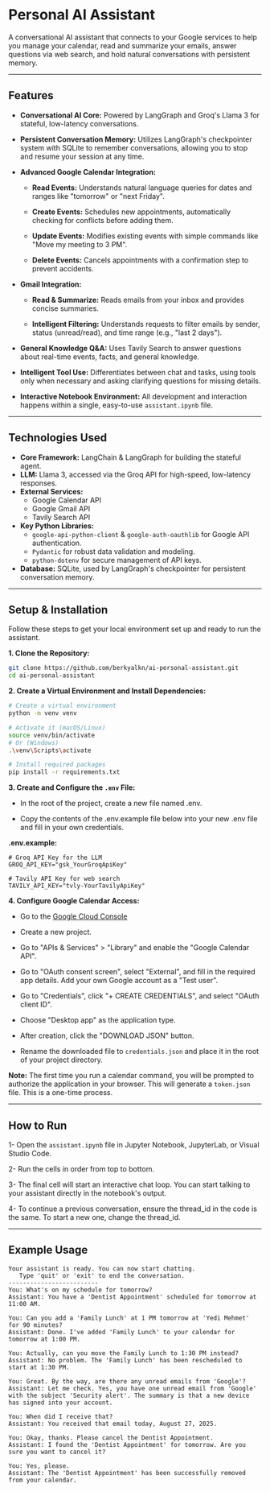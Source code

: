 # Personal AI Assistant


A conversational AI assistant that connects to your Google services to help you manage your calendar, read and summarize your emails, answer questions via web search, and hold natural conversations with persistent memory.

---

## Features

- **Conversational AI Core:** Powered by LangGraph and Groq's Llama 3 for stateful, low-latency conversations.

- **Persistent Conversation Memory:** Utilizes LangGraph's checkpointer system with SQLite to remember conversations, allowing you to stop and resume your session at any time.

- **Advanced Google Calendar Integration:**
  + **Read Events:** Understands natural language queries for dates and ranges like "tomorrow" or "next Friday".

  + **Create Events:** Schedules new appointments, automatically checking for conflicts before adding them.

  + **Update Events:** Modifies existing events with simple commands like "Move my meeting to 3 PM".

  + **Delete Events:** Cancels appointments with a confirmation step to prevent accidents.

- **Gmail Integration:**

  + **Read & Summarize:** Reads emails from your inbox and provides concise summaries.

  + **Intelligent Filtering:** Understands requests to filter emails by sender, status (unread/read), and time range (e.g., "last 2 days").

- **General Knowledge Q&A:** Uses Tavily Search to answer questions about real-time events, facts, and general knowledge.

- **Intelligent Tool Use:** Differentiates between chat and tasks, using tools only when necessary and asking clarifying questions for missing details.

- **Interactive Notebook Environment:** All development and interaction happens within a single, easy-to-use `assistant.ipynb` file.

---

## Technologies Used

- **Core Framework:** LangChain & LangGraph for building the stateful agent.
- **LLM:** Llama 3, accessed via the Groq API for high-speed, low-latency responses.
- **External Services:**
  - Google Calendar API
  - Google Gmail API
  - Tavily Search API
- **Key Python Libraries:**
  - `google-api-python-client` & `google-auth-oauthlib` for Google API authentication.
  - `Pydantic` for robust data validation and modeling.
  - `python-dotenv` for secure management of API keys.
- **Database:** SQLite, used by LangGraph's checkpointer for persistent conversation memory.


---


##  Setup & Installation

Follow these steps to get your local environment set up and ready to run the assistant.

**1. Clone the Repository:**

```bash
git clone https://github.com/berkyalkn/ai-personal-assistant.git
cd ai-personal-assistant
```

**2. Create a Virtual Environment and Install Dependencies:**

```bash
# Create a virtual environment
python -m venv venv

# Activate it (macOS/Linux)
source venv/bin/activate
# Or (Windows)
.\venv\Scripts\activate

# Install required packages
pip install -r requirements.txt
```

**3. Create and Configure the `.env` File:**

- In the root of the project, create a new file named .env.

-  Copy the contents of the .env.example file below into your new .env file and fill in your own credentials.


**.env.example:**

```
# Groq API Key for the LLM
GROQ_API_KEY="gsk_YourGroqApiKey"

# Tavily API Key for web search
TAVILY_API_KEY="tvly-YourTavilyApiKey"

```


**4. Configure Google Calendar Access:**

- Go to the [Google Cloud Console](https://console.cloud.google.com/)

- Create a new project.

- Go to "APIs & Services" > "Library" and enable the "Google Calendar API".

- Go to "OAuth consent screen", select "External", and fill in the required app details. Add your own Google account as a "Test user".

- Go to "Credentials", click "+ CREATE CREDENTIALS", and select "OAuth client ID".

- Choose "Desktop app" as the application type.

- After creation, click the "DOWNLOAD JSON" button.

- Rename the downloaded file to `credentials.json` and place it in the root of your project directory.

**Note:** The first time you run a calendar command, you will be prompted to authorize the application in your browser. This will generate a `token.json` file. This is a one-time process.

---

## How to Run

1- Open the `assistant.ipynb` file in Jupyter Notebook, JupyterLab, or Visual Studio Code.

2- Run the cells in order from top to bottom.

3- The final cell will start an interactive chat loop. You can start talking to your assistant directly in the notebook's output.

4- To continue a previous conversation, ensure the thread_id in the code is the same. To start a new one, change the thread_id.

--- 

## Example Usage

```
Your assistant is ready. You can now start chatting.
   Type 'quit' or 'exit' to end the conversation.
-------------------------
You: What's on my schedule for tomorrow?
Assistant: You have a 'Dentist Appointment' scheduled for tomorrow at 11:00 AM.

You: Can you add a 'Family Lunch' at 1 PM tomorrow at 'Yedi Mehmet' for 90 minutes?
Assistant: Done. I've added 'Family Lunch' to your calendar for tomorrow at 1:00 PM.

You: Actually, can you move the Family Lunch to 1:30 PM instead?
Assistant: No problem. The 'Family Lunch' has been rescheduled to start at 1:30 PM.

You: Great. By the way, are there any unread emails from 'Google'?
Assistant: Let me check. Yes, you have one unread email from 'Google' with the subject 'Security alert'. The summary is that a new device has signed into your account.

You: When did I receive that?
Assistant: You received that email today, August 27, 2025.

You: Okay, thanks. Please cancel the Dentist Appointment.
Assistant: I found the 'Dentist Appointment' for tomorrow. Are you sure you want to cancel it?

You: Yes, please.
Assistant: The 'Dentist Appointment' has been successfully removed from your calendar.
